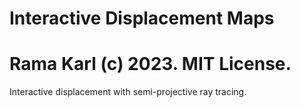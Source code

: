 # Interactive Displacement Maps
# Rama Karl (c) 2023. MIT License.
Interactive displacement with semi-projective ray tracing.
